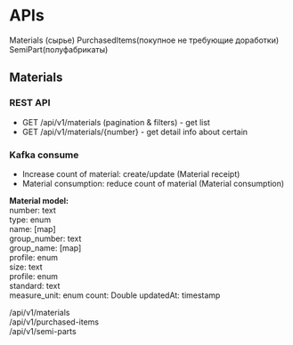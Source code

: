 
# APIs

Materials (сырье)
PurchasedItems(покупное не требующие доработки)
SemiPart(полуфабрикаты)


## Materials 
### REST API
* GET /api/v1/materials (pagination & filters) - get list
* GET /api/v1/materials/{number} - get detail info about certain 

### Kafka consume
* Increase count of material: create/update (Material receipt)
* Material consumption: reduce count of material (Material consumption)


**Material model:**  
number: text  
type: enum  
name: [map]  
group_number: text  
group_name: [map]  
profile: enum  
size: text  
profile: enum  
standard: text  
measure_unit: enum
count: Double
updatedAt: timestamp





/api/v1/materials  
/api/v1/purchased-items  
/api/v1/semi-parts  